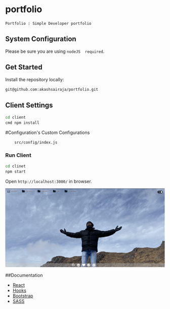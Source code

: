 # portfolio

    Portfolio : Simple Developer portfolio

## System Configuration

Please be sure you are using `nodeJS  required`.

## Get Started

Install the repository locally:

```bash
git@github.com:akashsairaja/portfolio.git
```

## Client Settings

```bash
cd client
cmd npm install
```

#Configuration's
Custom Configurations
```spacebars
    src/config/index.js
```


### Run Client

```bash
cd clinet
npm start
```

Open `http://localhost:3000/` in browser.

![alt text](images/app.png)

##Documentation
- [React](https://facebook.github.io/react/)
- [Hooks](https://reactjs.org/docs/hooks-intro.html)
- [Bootstrap](https://getbootstrap.com/docs/4.0/getting-started/introduction/)
- [SASS](https://sass-lang.com/guide)
